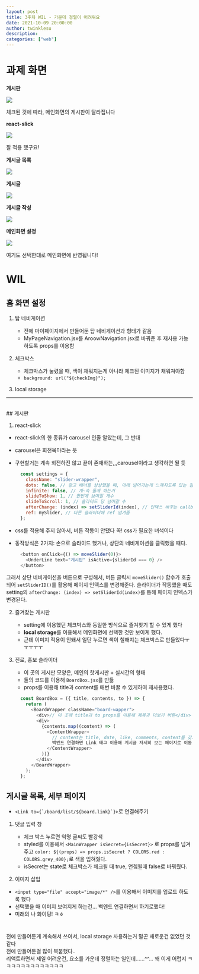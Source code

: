 ```yaml
---
layout: post
title: 3주차 WIL - 가운데 정렬이 어려워요
date: 2021-10-09 20:00:00
author: twinklesu
description:
categories: ["web"]
---
```


# 과제 화면
**게시판**

![](https://images.velog.io/images/twinklesu914/post/e8afdd70-c924-45e0-936f-f462892f25a4/image.png)

체크된 것에 따라, 메인화면의 게시판이 달라집니다

**react-slick**

![](https://images.velog.io/images/twinklesu914/post/5b34706a-55ed-4773-9ab7-79ee3fb7a12d/image.png)

잘 적용 했구요!

**게시글 목록**

![](https://images.velog.io/images/twinklesu914/post/ff17dfd9-71f3-4ca1-b030-3fac840bee2c/image.png)

**게시글**

![](https://images.velog.io/images/twinklesu914/post/a02cc8d6-ab05-4310-a42f-5240846c9ec0/image.png)

**게시글 작성**

![](https://images.velog.io/images/twinklesu914/post/24afc222-d1c0-4b93-a855-6e66de5b2c70/image.png)

**메인화면 설정**

![](https://images.velog.io/images/twinklesu914/post/6b323022-1a1a-4a92-abb8-b66cd47b6293/image.png)

여기도 선택한대로 메인화면에 반영됩니다!

# WIL

## 홈 화면 설정

1. 탑 네비게이션

	- 전에 마이페이지에서 만들어둔 탑 네비게이션과 형태가 같음  
	- MyPageNavigation.jsx를 AroowNavigation.jsx로 바꿔준 후 재사용 가능하도록 props를 이용함

2. 체크박스

	- 체크박스가 눌렸을 때, 색이 채워지는게 아니라 체크된 이미지가 채워져야함
	- `background: url("${checkImg}");`

3. local storage

---
<br>
## 게시판

1. react-slick
 - react-slick의 한 종류가 carousel 인줄 알았는데, 그 반대
 - carousel은 회전목마라는 뜻
 - 구현할거는 계속 회전하진 않고 끝이 존재하는,,,carousel이라고 생각하면 될 듯
	
	```javascript
	  const settings = {
		className: "slider-wrapper",
		dots: false, // 광고 배너를 상상했을 때, 아래 넘어가는게 느껴지도록 있는 점들
		infinite: false, // 계~속 돌게 하는거
		slideToShow: 1, // 한번에 보여질 개수
		slideToScroll: 1, // 슬라이드 당 넘어갈 수
		afterChange: (index) => setSliderId(index), // 인덱스 바꾸는 callback
		ref: mySlider, // 다른 슬라이더에 ref 넘겨줌
	  };
	```
 
 - css를 적용해 주지 않아서, 버튼 작동이 안됐다 꼭! css가 필요한 녀석이다
 -  동작방식은 2가지: 손으로 슬라이드 했거나, 상단의 네비게이션을 클릭했을 때다.


	```javascript
	  <button onClick={() => moveSlider(0)}>
		<UnderLine text="게시판" isActive={sliderId === 0} />
	  </button>
	  ```
  
그래서 상단 네비게이션을 버튼으로 구성해서, 버튼 클릭시 `moveSlider()` 함수가 호출되어 `setSliderID()`를 활용해 페이지 인덱스를 변경해준다.
  슬라이더가 작동했을 때도 setting의 `afterChange: (index) => setSliderId(index)`를 통해 페이지 인덱스가 변경된다.

2. 즐겨찾는 게시판

	- setting에 이용했던 체크박스와 동일한 방식으로 즐겨찾기 할 수 있게 했다
	- **local storage**를 이용해서 메인화면에 선택한 것만 보이게 했다.
	- 근데 이미지 적용이 안돼서 일단 누르면 색이 칠해지는 체크박스로 만들었다ㅜㅜㅜㅜㅜ

3. 진로, 홍보 슬라이더

	- 이 곳의 게시판 모양은, 메인의 핫게시판 + 실시간의 형태
	- 둘의 코드를 이용해 `BoardBox.jsx`를 만듦
	- props를 이용해 title과 content를 매번 바꿀 수 있게하여 재사용했다.
  
	```javascript
	  const BoardBox = ({ title, contents, to }) => {
		return (
		  <BoardWrapper className="board-wapper">
			<div>// 이 곳에 title과 to props를 이용해 제목과 더보기 버튼</div>
			<div>
			  {contents.map((content) => (
				<ContentWrapper>
				  // content는 title, date, like, comments, content를 갖고있음 //
				  백엔드 연결하면 Link 태그 이용해 게시글 자세히 보는 페이지로 이동
				</ContentWrapper>
			  ))}
			</div>
		  </BoardWrapper>
		);
	  };
	```

## 게시글 목록, 세부 페이지

- ``<Link to={`/board/list/${board.link}`}>``로 연결해주기

1. 댓글 입력 창

	- 체크 박스 누르면 익명 글씨도 빨강색
	- styled를 이용해서 `<MainWrapper isSecret={isSecret}>` 로 props를 넘겨주고 `color: ${(props) => props.isSecret ? COLORS.red : COLORS.grey_400};`로 색을 입혀줬다.
	- isSecret는 state로 체크박스가 체크될 때 true, 언쳌될때 false로 바꿔줬다.

2. 이미지 삽입
- `<input type="file" accept="image/*" />`를 이용해서 이미지를 업로드 하도록 했다
- 선택했을 때 이미지 보여지게 하는건... 백엔드 연결하면서 하기로했다!
- 미래의 나 화이팅! ㅋㅎ

# 
전에 만들어둔게 계속해서 쓰여서, local storage 사용하는거 말곤 새로운건 없었던 것 같다  
전에 만들어둔걸 많이 복붙했다..  
리액트하면서 제일 어려운건, 요소를 가운데 정렬하는 일인데......^^... 왜 이게 어렵지 ㅋㅋㅋㅋㅋㅋㅋㅋㅋㅋㅋㅋㅋ

